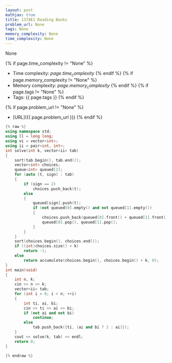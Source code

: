 ```yaml
---
layout: post
mathjax: true
title: 1374E1 Reading Books
problem_url: None
tags: None
memory_complexity: None
time_complexity: None
---
```


None


{% if page.time_complexity != "None" %}
- Time complexity: ${{ page.time_complexity }}$
{% endif %}
{% if page.memory_complexity != "None" %}
- Memory complexity: ${{ page.memory_complexity }}$
{% endif %}
{% if page.tags != "None" %}
- Tags: {{ page.tags }}
{% endif %}

{% if page.problem_url != "None" %}
- [URL]({{ page.problem_url }})
{% endif %}

```cpp
{% raw %}
using namespace std;
using ll = long long;
using vi = vector<int>;
using ii = pair<int, int>;
int solve(int k, vector<ii> tab)
{
    sort(tab.begin(), tab.end());
    vector<int> choices;
    queue<int> queued[2];
    for (auto [t, sign] : tab)
    {
        if (sign == 2)
            choices.push_back(t);
        else
        {
            queued[sign].push(t);
            if (not queued[0].empty() and not queued[1].empty())
            {
                choices.push_back(queued[0].front() + queued[1].front());
                queued[0].pop(), queued[1].pop();
            }
        }
    }
    sort(choices.begin(), choices.end());
    if ((int)choices.size() < k)
        return -1;
    else
        return accumulate(choices.begin(), choices.begin() + k, 0);
}
int main(void)
{
    int n, k;
    cin >> n >> k;
    vector<ii> tab;
    for (int i = 0; i < n; ++i)
    {
        int ti, ai, bi;
        cin >> ti >> ai >> bi;
        if (not ai and not bi)
            continue;
        else
            tab.push_back({ti, (ai and bi ? 2 : ai)});
    }
    cout << solve(k, tab) << endl;
    return 0;
}

{% endraw %}
```